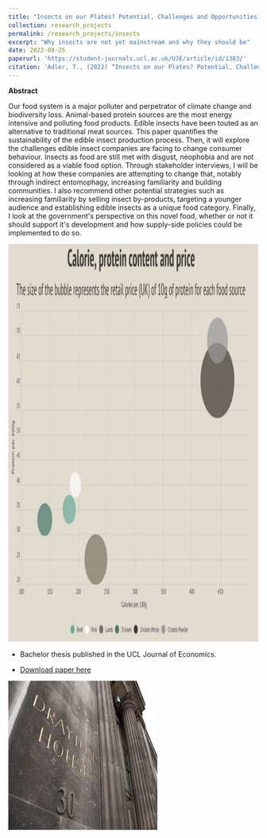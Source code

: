 ```yaml
---
title: "Insects on our Plates? Potential, Challenges and Opportunities in the Edible Insect Market"
collection: research_projects
permalink: /research_projects/insects
excerpt: "Why insects are not yet mainstream and why they should be"
date: 2022-08-25
paperurl: 'https://student-journals.ucl.ac.uk/UJE/article/id/1383/'
citation: 'Adler, T., (2022) “Insects on our Plates? Potential, Challenges and Opportunities in the Edible Insect Market”, UCL Journal of Economics 1(1), 93–110. doi: https://doi.org/10.14324/111.444.2755-0877.1383'
---
```

**Abstract**

Our food system is a major polluter and perpetrator of climate change and biodiversity loss. Animal-based protein sources are the most energy intensive and polluting food products. Edible insects have been touted as an alternative to traditional meat sources. This paper quantifies the sustainability of the edible insect production process. Then, it will explore the challenges edible insect companies are facing to change consumer behaviour. Insects as food are still met with disgust, neophobia and are not considered as a viable food option. Through stakeholder interviews, I will be looking at how these companies are attempting to change that, notably through indirect entomophagy, increasing familiarity and building communities. I also recommend other potential strategies such as increasing familiarity by selling insect by-products, targeting a younger audience and establishing edible insects as a unique food category. Finally, I look at the government's perspective on this novel food, whether or not it should support it's development and how supply-side policies could be implemented to do so.


<img src="/images/insects.png" width="800" height="800" />


* Bachelor thesis published in the UCL Journal of Economics.


* [Download paper here](https://student-journals.ucl.ac.uk/UJE/article/id/1383/)


<img src="/images/ucl_econ.png" width="300" height="300" />
